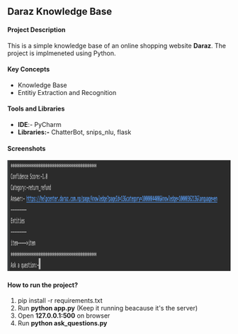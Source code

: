 ## Daraz Knowledge Base

#### Project Description
This is a simple knowledge base of an online shopping website **Daraz**. The project is implmeneted using Python.

#### Key Concepts
* Knowledge Base
* Entitiy Extraction and Recognition

#### Tools and Libraries
* **IDE**:- PyCharm
* **Libraries:-** ChatterBot, snips_nlu, flask

#### Screenshots

<img src="https://github.com/Scorpi35/daraz_knowledge_base/blob/main/ScreenShots/output.png" width="1000" height="250" />

#### How to run the project?

1. pip install -r requirements.txt
2. Run **python app.py** (Keep it running beacause it's the server)
3. Open **127.0.0.1:500** on browser
4. Run **python ask_questions.py** 


